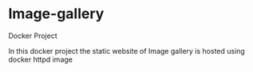 # Image-gallery

Docker Project 

In this docker project the static website of Image gallery is hosted using docker httpd image
